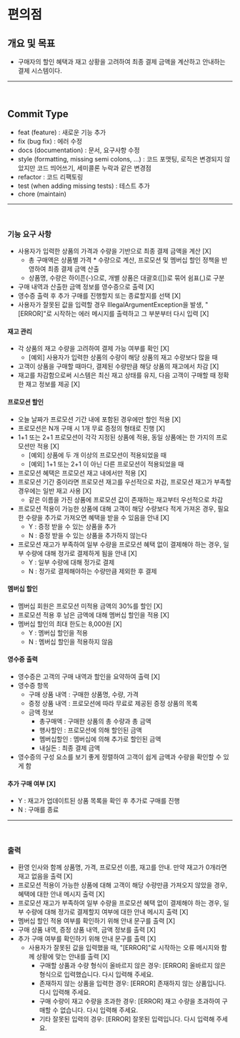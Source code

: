 # 편의점

## 개요 및 목표
- 구매자의 할인 혜택과 재고 상황을 고려하여 최종 결제 금액을 계산하고 안내하는 결제 시스템이다.
---
<br>

## Commit Type
- feat (feature) : 새로운 기능 추가
- fix (bug fix) : 에러 수정
- docs (documentation) : 문서, 요구사항 수정
- style (formatting, missing semi colons, …) : 코드 포맷팅, 로직은 변경되지 않았지만 코드 띄어쓰기, 세미콜론 누락과 같은 변경점
- refactor : 코드 리팩토링
- test (when adding missing tests) : 테스트 추가
- chore (maintain)
---
<br>

### 기능 요구 사항
- 사용자가 입력한 상품의 가격과 수량을 기반으로 최종 결제 금액을 계산 [X]
    - 총 구매액은 상품별 가격 * 수량으로 계산, 프로모션 및 멤버십 할인 정책을 반영하여 최종 결제 금액 산출
    - 상품명, 수량은 하이픈(-)으로, 개별 상품은 대괄호([])로 묶어 쉼표(,)로 구분
- 구매 내역과 산출한 금액 정보를 영수증으로 출력 [X]
- 영수증 출력 후 추가 구매를 진행할지 또는 종료할지를 선택 [X]
- 사용자가 잘못된 값을 입력할 경우 IllegalArgumentException을 발생, "[ERROR]"로 시작하는 에러 메시지를 출력하고 그 부분부터 다시 입력 [X]

#### 재고 관리
- 각 상품의 재고 수량을 고려하여 결제 가능 여부를 확인 [X]
    - [예외] 사용자가 입력한 상품의 수량이 해당 상품의 재고 수량보다 많을 때
- 고객이 상품을 구매할 때마다, 결제된 수량만큼 해당 상품의 재고에서 차감 [X]
- 재고를 차감함으로써 시스템은 최신 재고 상태를 유지, 다음 고객이 구매할 때 정확한 재고 정보를 제공 [X]

#### 프로모션 할인
- 오늘 날짜가 프로모션 기간 내에 포함된 경우에만 할인 적용 [X]
- 프로모션은 N개 구매 시 1개 무료 증정의 형태로 진행 [X]
- 1+1 또는 2+1 프로모션이 각각 지정된 상품에 적용, 동일 상품에는 한 가지의 프로모션만 적용 [X]
    - [예외] 상품에 두 개 이상의 프로모션이 적용되었을 때
    - [예외] 1+1 또는 2+1 이 아닌 다른 프로모션이 적용되었을 때
- 프로모션 혜택은 프로모션 재고 내에서만 적용 [X]
- 프로모션 기간 중이라면 프로모션 재고를 우선적으로 차감, 프로모션 재고가 부족할 경우에는 일반 재고 사용 [X]
    - 같은 이름을 가진 상품에 프로모션 값이 존재하는 재고부터 우선적으로 차감
- 프로모션 적용이 가능한 상품에 대해 고객이 해당 수량보다 적게 가져온 경우, 필요한 수량을 추가로 가져오면 혜택을 받을 수 있음을 안내 [X]
    - Y : 증정 받을 수 있는 상품을 추가
    - N : 증정 받을 수 있는 상품을 추가하지 않는다
- 프로모션 재고가 부족하여 일부 수량을 프로모션 혜택 없이 결제해야 하는 경우, 일부 수량에 대해 정가로 결제하게 됨을 안내 [X]
    - Y : 일부 수량에 대해 정가로 결제
    - N : 정가로 결제해야하는 수량만큼 제외한 후 결제

#### 멤버십 할인
- 멤버십 회원은 프로모션 미적용 금액의 30%를 할인 [X]
- 프로모션 적용 후 남은 금액에 대해 멤버십 할인을 적용 [X]
- 멤버십 할인의 최대 한도는 8,000원 [X]
    - Y : 멤버십 할인을 적용
    - N : 멤버십 할인을 적용하지 않음

#### 영수증 출력
- 영수증은 고객의 구매 내역과 할인을 요약하여 출력 [X]
- 영수증 항목
    - 구매 상품 내역 : 구매한 상품명, 수량, 가격
    - 증정 상품 내역 : 프로모션에 따라 무료로 제공된 증정 상품의 목록
    - 금액 정보
        - 총구매액 : 구매한 상품의 총 수량과 총 금액
        - 행사할인 : 프로모션에 의해 할인된 금액
        - 멤버십할인 : 멤버십에 의해 추가로 할인된 금액
        - 내실돈 : 최종 결제 금액
- 영수증의 구성 요소를 보기 좋게 정렬하여 고객이 쉽게 금액과 수량을 확인할 수 있게 함

#### 추가 구매 여부 [X]
- Y : 재고가 업데이트된 상품 목록을 확인 후 추가로 구매를 진행
- N : 구매를 종료
---
<br>

### 출력
- 환영 인사와 함께 상품명, 가격, 프로모션 이름, 재고를 안내. 만약 재고가 0개라면 재고 없음을 출력 [X]
- 프로모션 적용이 가능한 상품에 대해 고객이 해당 수량만큼 가져오지 않았을 경우, 혜택에 대한 안내 메시지 출력 [X]
- 프로모션 재고가 부족하여 일부 수량을 프로모션 혜택 없이 결제해야 하는 경우, 일부 수량에 대해 정가로 결제할지 여부에 대한 안내 메시지 출력 [X]
- 멤버십 할인 적용 여부를 확인하기 위해 안내 문구를 출력 [X]
- 구매 상품 내역, 증정 상품 내역, 금액 정보를 출력 [X]
- 추가 구매 여부를 확인하기 위해 안내 문구를 출력 [X]
    - 사용자가 잘못된 값을 입력했을 때, "[ERROR]"로 시작하는 오류 메시지와 함께 상황에 맞는 안내를 출력 [X]
        - 구매할 상품과 수량 형식이 올바르지 않은 경우: [ERROR] 올바르지 않은 형식으로 입력했습니다. 다시 입력해 주세요.
        - 존재하지 않는 상품을 입력한 경우: [ERROR] 존재하지 않는 상품입니다. 다시 입력해 주세요.
        - 구매 수량이 재고 수량을 초과한 경우: [ERROR] 재고 수량을 초과하여 구매할 수 없습니다. 다시 입력해 주세요.
        - 기타 잘못된 입력의 경우: [ERROR] 잘못된 입력입니다. 다시 입력해 주세요.


